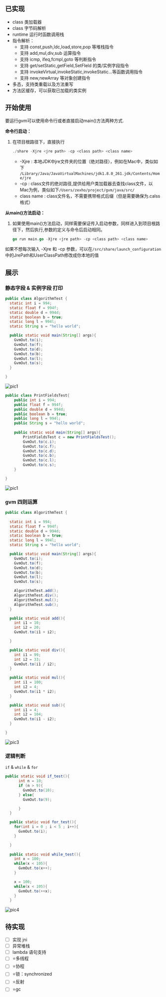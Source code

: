## 已实现

- class 类加载器
- class 字节码解析
- runtime 运行时函数调用栈
- 指令解析：
    - 支持 const,push,ldc,load,store,pop 等堆栈指令
    - 支持 add,mul,div,sub 运算指令
    - 支持 icmp, ifeq,fcmpl,goto 等判断指令
    - 支持 get/setStatic,getField,SetFIeld 的类/实例字段指令
    - 支持 invokeVirtual,invokeStatic,invokeStatic...等函数调用指令
    - 支持 new,newArray 等对象创建指令
- 多态，支持类重载以及方法重写
- 方法区缓存，可以获取已加载的类实例

## 开始使用

要运行gvm可以使用命令行或者直接启动main()方法两种方式.

**命令行启动：**

1. 在项目根路径下，直接执行

    ```go
    ./share -Xjre <jre path> -cp <class path> <class name>
    ```

    - -Xjre :  本地JDK中jre文件夹的位置（绝对路径），例如在Mac中，类似如下 `/Library/Java/JavaVirtualMachines/jdk1.8.0_261.jdk/Contents/Home/jre`
    - -cp : class文件的绝对路径,提供给用户类加载器去查找class文件，以Mac为例，类似如下`/Users/zexho/project/gvm/java/src/`
    - class name : class文件名，不需要携带格式后缀（但是需要确保为.calss格式）

**从main()方法启动：**

1. 如果使用main()方法启动，同样需要保证传入启动参数，同样进入到项目根路径下，然后执行,参数的定义与命令后启动相同。

    ```go
    go run main.go -Xjre <jre path> -cp <class path> <class name>
    ```

如果不想每次输入 -Xjre 和 -cp 参数，可以在`/src/share/launch_configuration` 中的JrePath和UserClassPath修改成你本地的值

## 展示

### 静态字段 & 实例字段 打印

```java
public class AlgorithmTest {
  static int i = 994;
  static float f = 994f;
  static double d = 994d;
  static boolean b = true;
  static long l = 994l;
  static String s = "hello world";

  public static void main(String[] args){
    GvmOut.to(i); 
    GvmOut.to(f); 
    GvmOut.to(d); 
    GvmOut.to(b); 
    GvmOut.to(l);
    GvmOut.to(s);
  }

}
```
![pic1](https://tva1.sinaimg.cn/large/008eGmZEly1gphbp71970j307l03zt8y.jpg)

```java
public class PrintFieldsTest{
    public int i = 994;
    public float f = 994f;
    public double d = 994d;
    public boolean b = true;
    public long l = 994l;
    public String s = "hello world";
  
    public static void main(String[] args){
        PrintFieldsTest c = new PrintFieldsTest();
        GvmOut.to(c.i);
        GvmOut.to(c.f);
        GvmOut.to(c.d);
        GvmOut.to(c.b);
        GvmOut.to(c.l);
        GvmOut.to(c.s);
    }

}
```
![pic1](https://tva1.sinaimg.cn/large/008eGmZEly1gphbr3nuvhj307o046glu.jpg)

### gvm 四则运算

```java
public class AlgorithmTest {
  
  static int i = 994;
  static float f = 994f;
  static double d = 994d;
  static boolean b = true;
  static long l = 994l;
  static String s = "hello world";

  public static void main(String[] args){
    GvmOut.to(i); 
    GvmOut.to(f); 
    GvmOut.to(d); 
    GvmOut.to(b); 
    GvmOut.to(l);
    GvmOut.to(s);

    AlgorithmTest.add();
    AlgorithmTest.div();
    AlgorithmTest.mul();
    AlgorithmTest.sub();
  }

  public static void add(){
    int i1 = 10;
    int i2 = 20;
    GvmOut.to(i1 + i2);

  }

  public static void div(){
    int i1 = 99;
    int i2 = 33;
    GvmOut.to(i1 / i2);
  }

  public static void mul(){
    int i1 = 100;
    int i2 = 4;
    GvmOut.to(i1 * i2);
  }

  public static void sub(){
    int i1 = 4;
    int i2 = 104;
    GvmOut.to(i1 - i2);
  }

}
```
![pic3](https://tva1.sinaimg.cn/large/008eGmZEly1gphbrw78bij305402p3yk.jpg)

### 逻辑判断

`if`  & `while`  & `for`

```java
public static void if_test(){
      int n = 10;
      if (n > 9){
        GvmOut.to(10);
      } else{
        GvmOut.to(9);

      }
  }

  public static void for_test(){
    for(int i = 0 ; i < 5 ; i++){
      GvmOut.to(i);
    }

  }
  
  public static void while_test(){
    int x = 100;
    while(x < 105){
      GvmOut.to(x++);
    }

    x = 100;
    while(x < 105){
      GvmOut.to(++x);
    }
  }
```

![pic4](https://tva1.sinaimg.cn/large/008eGmZEly1gphbtozlsxj304w0avwf5.jpg)

## 待实现

- [ ]  实现 jni
- [ ]  异常堆栈
- [ ]  lambda 语句支持
- [ ]  ⭐多线程
- [ ]  ⭐协程
- [ ]  ⭐锁：synchronized
- [ ]  ⭐反射
- [ ]  ⭐gc
